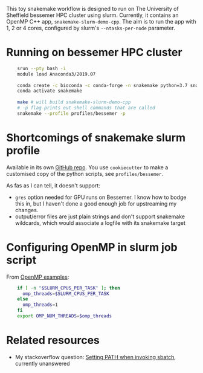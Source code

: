 This toy snakemake workflow is designed to run on The University of Sheffield bessemer HPC cluster using slurm.  Currently, it contains an OpenMP C++ app, `snakemake-slurm-demo-cpp`.  The aim is to run the app with 1, 2 or 4 cores, configured by slurm's `--ntasks-per-node` parameter.

# Running on bessemer HPC cluster

```bash
    srun --pty bash -i
    module load Anaconda3/2019.07
    
    conda create -c bioconda -c conda-forge -n snakemake python=3.7 snakemake
    conda activate snakemake
    
    make # will build snakemake-slurm-demo-cpp
    # -p flag prints out shell commands that are called
    snakemake --profile profiles/bessemer -p
```
    
# Shortcomings of snakemake slurm profile
Available in its own [GitHub repo](https://github.com/Snakemake-Profiles/slurm).  You use `cookiecutter` to make a customised copy of the python scripts, see `profiles/bessemer`.

As fas as I can tell, it doesn't support:
* `gres` option needed for GPU runs on Bessemer.  I know how to bodge this in, but I haven't done a good enough job for upstreaming my changes.
* output/error files are just plain strings and don't support snakemake wildcards, which would associate a logfile with its snakemake target

# Configuring OpenMP in slurm job script

From [OpenMP examples](https://www.hpc2n.umu.se/documentation/batchsystem/openmp-examples):

```bash
    if [ -n "$SLURM_CPUS_PER_TASK" ]; then
      omp_threads=$SLURM_CPUS_PER_TASK
    else
      omp_threads=1
    fi
    export OMP_NUM_THREADS=$omp_threads
```

# Related resources
* My stackoverflow question: [Setting PATH when invoking sbatch](https://stackoverflow.com/questions/60100550/setting-path-when-invoking-sbatch), currently unanswered
